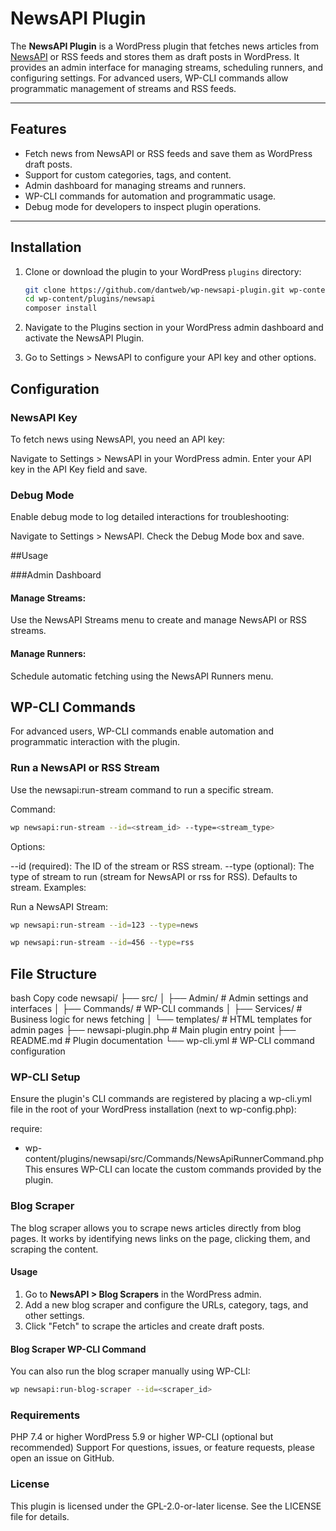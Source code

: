 # NewsAPI Plugin

The **NewsAPI Plugin** is a WordPress plugin that fetches news articles from [NewsAPI](https://newsapi.org/) or RSS feeds and stores them as draft posts in WordPress. It provides an admin interface for managing streams, scheduling runners, and configuring settings. For advanced users, WP-CLI commands allow programmatic management of streams and RSS feeds.

---

## Features

- Fetch news from NewsAPI or RSS feeds and save them as WordPress draft posts.
- Support for custom categories, tags, and content.
- Admin dashboard for managing streams and runners.
- WP-CLI commands for automation and programmatic usage.
- Debug mode for developers to inspect plugin operations.

---

## Installation

1. Clone or download the plugin to your WordPress `plugins` directory:
   ```bash
   git clone https://github.com/dantweb/wp-newsapi-plugin.git wp-content/plugins/newsapi
   cd wp-content/plugins/newsapi
   composer install
   ```

2. Navigate to the Plugins section in your WordPress admin dashboard and activate the NewsAPI Plugin.

3. Go to Settings > NewsAPI to configure your API key and other options.


## Configuration

### NewsAPI Key

To fetch news using NewsAPI, you need an API key:

Navigate to Settings > NewsAPI in your WordPress admin.
Enter your API key in the API Key field and save.

### Debug Mode
Enable debug mode to log detailed interactions for troubleshooting:

Navigate to Settings > NewsAPI.
Check the Debug Mode box and save.

##Usage

###Admin Dashboard
#### Manage Streams:
Use the NewsAPI Streams menu to create and manage NewsAPI or RSS streams.

#### Manage Runners:
Schedule automatic fetching using the NewsAPI Runners menu.

## WP-CLI Commands
For advanced users, WP-CLI commands enable automation and programmatic interaction with the plugin.

### Run a NewsAPI or RSS Stream
Use the newsapi:run-stream command to run a specific stream.

Command:

````bash
wp newsapi:run-stream --id=<stream_id> --type=<stream_type>

````

Options:

--id (required): The ID of the stream or RSS stream.
--type (optional): The type of stream to run (stream for NewsAPI or rss for RSS). Defaults to stream.
Examples:

Run a NewsAPI Stream:

````bash
wp newsapi:run-stream --id=123 --type=news

````

```bash
wp newsapi:run-stream --id=456 --type=rss

````

## File Structure
bash
Copy code
newsapi/
├── src/
│   ├── Admin/                # Admin settings and interfaces
│   ├── Commands/             # WP-CLI commands
│   ├── Services/             # Business logic for news fetching
│   └── templates/            # HTML templates for admin pages
├── newsapi-plugin.php         # Main plugin entry point
├── README.md                  # Plugin documentation
└── wp-cli.yml                 # WP-CLI command configuration

### WP-CLI Setup
Ensure the plugin's CLI commands are registered by placing a wp-cli.yml file in the root of your WordPress installation (next to wp-config.php):

require:
   - wp-content/plugins/newsapi/src/Commands/NewsApiRunnerCommand.php
      This ensures WP-CLI can locate the custom commands provided by the plugin.


### Blog Scraper

The blog scraper allows you to scrape news articles directly from blog pages. It works by identifying news links on the page, clicking them, and scraping the content.

#### Usage

1. Go to **NewsAPI > Blog Scrapers** in the WordPress admin.
2. Add a new blog scraper and configure the URLs, category, tags, and other settings.
3. Click "Fetch" to scrape the articles and create draft posts.

#### Blog Scraper WP-CLI Command

You can also run the blog scraper manually using WP-CLI:

```bash
wp newsapi:run-blog-scraper --id=<scraper_id>
```

### Requirements
PHP 7.4 or higher
WordPress 5.9 or higher
WP-CLI (optional but recommended)
Support
For questions, issues, or feature requests, please open an issue on GitHub.

### License
This plugin is licensed under the GPL-2.0-or-later license. See the LICENSE file for details.
